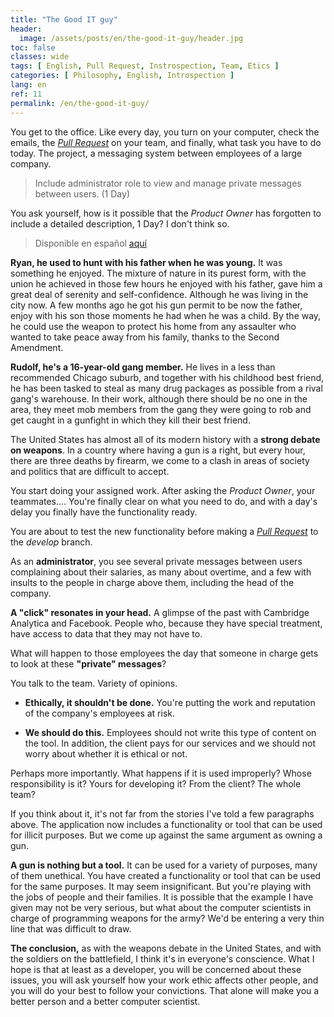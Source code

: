```yaml
---
title: "The Good IT guy"
header:
  image: /assets/posts/en/the-good-it-guy/header.jpg
toc: false
classes: wide
tags: [ English, Pull Request, Instrospection, Team, Etics ]
categories: [ Philosophy, English, Introspection ]
lang: en
ref: 11
permalink: /en/the-good-it-guy/
---
```


You get to the office. Like every day, you turn on your computer, check the emails, the [*Pull Request*](https://www.nocountryforgeeks.com/pull-requests/) on your team, and finally, what task you have to do today. The project, a messaging system between employees of a large company.

> Include administrator role to view and manage private messages between users. (1 Day)

You ask yourself, how is it possible that the *Product Owner* has forgotten to include a detailed description, 1 Day? I don't think so.

> Disponible en español [aquí](https://www.nocountryforgeeks.com/el-buen-informatico/)

**Ryan, he used to hunt with his father when he was young.** It was something he enjoyed. The mixture of nature in its purest form, with the union he achieved in those few hours he enjoyed with his father, gave him a great deal of serenity and self-confidence. Although he was living in the city now. A few months ago he got his gun permit to be now the father, enjoy with his son those moments he had when he was a child. By the way, he could use the weapon to protect his home from any assaulter who wanted to take peace away from his family, thanks to the Second Amendment.

**Rudolf, he's a 16-year-old gang member.** He lives in a less than recommended Chicago suburb, and together with his childhood best friend, he has been tasked to steal as many drug packages as possible from a rival gang's warehouse. In their work, although there should be no one in the area, they meet mob members from the gang they were going to rob and get caught in a gunfight in which they kill their best friend.

The United States has almost all of its modern history with a **strong debate on weapons**. In a country where having a gun is a right, but every hour, there are three deaths by firearm, we come to a clash in areas of society and politics that are difficult to accept.

You start doing your assigned work. After asking the *Product Owner*, your teammates.... You're finally clear on what you need to do, and with a day's delay you finally have the functionality ready.

You are about to test the new functionality before making a [*Pull Request*](https://www.nocountryforgeeks.com/pull-requests/) to the *develop* branch.

As an **administrator**, you see several private messages between users complaining about their salaries, as many about overtime, and a few with insults to the people in charge above them, including the head of the company.

**A "click" resonates in your head.** A glimpse of the past with Cambridge Analytica and Facebook. People who, because they have special treatment, have access to data that they may not have to.

What will happen to those employees the day that someone in charge gets to look at these **"private" messages**?

You talk to the team. Variety of opinions.

- **Ethically, it shouldn't be done.** You're putting the work and reputation of the company's employees at risk.

- **We should do this.** Employees should not write this type of content on the tool. In addition, the client pays for our services and we should not worry about whether it is ethical or not.

Perhaps more importantly. What happens if it is used improperly? Whose responsibility is it? Yours for developing it? From the client? The whole team?

If you think about it, it's not far from the stories I've told a few paragraphs above. The application now includes a functionality or tool that can be used for illicit purposes. But we come up against the same argument as owning a gun.

**A gun is nothing but a tool.** It can be used for a variety of purposes, many of them unethical. You have created a functionality or tool that can be used for the same purposes. It may seem insignificant. But you're playing with the jobs of people and their families. It is possible that the example I have given may not be very serious, but what about the computer scientists in charge of programming weapons for the army? We'd be entering a very thin line that was difficult to draw.

**The conclusion,** as with the weapons debate in the United States, and with the soldiers on the battlefield, I think it's in everyone's conscience. What I hope is that at least as a developer, you will be concerned about these issues, you will ask yourself how your work ethic affects other people, and you will do your best to follow your convictions. That alone will make you a better person and a better computer scientist.
